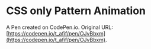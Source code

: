 # CSS only Pattern Animation

A Pen created on CodePen.io. Original URL: [https://codepen.io/t_afif/pen/OJvBbxm](https://codepen.io/t_afif/pen/OJvBbxm).

